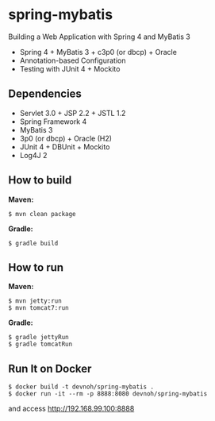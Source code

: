 # spring-mybatis
Building a Web Application with Spring 4 and MyBatis 3

* Spring 4 + MyBatis 3 + c3p0 (or dbcp) + Oracle
* Annotation-based Configuration
* Testing with JUnit 4 + Mockito

Dependencies
------------

* Servlet 3.0 + JSP 2.2 + JSTL 1.2
* Spring Framework 4
* MyBatis 3
* 3p0 (or dbcp) + Oracle (H2)
* JUnit 4 + DBUnit + Mockito
* Log4J 2

How to build
------------

**Maven:**
```
$ mvn clean package
```

**Gradle:**
```
$ gradle build
```

How to run
----------
**Maven:**
```
$ mvn jetty:run
$ mvn tomcat7:run
```

**Gradle:**
```
$ gradle jettyRun
$ gradle tomcatRun
```

Run It on Docker
----------------
```
$ docker build -t devnoh/spring-mybatis .
$ docker run -it --rm -p 8888:8080 devnoh/spring-mybatis
```
and access http://192.168.99.100:8888
